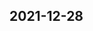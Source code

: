 
## 2021-12-28

### [<title>Variable importance using xgb.ggplot.shap.summary - XGBoost</title>](https://discuss.xgboost.ai/t/variable-importance-using-xgb-ggplot-shap-summary/2618/1)
